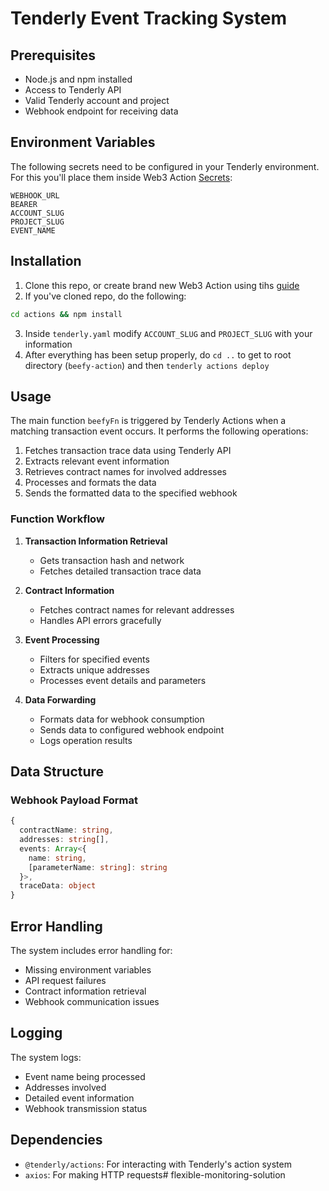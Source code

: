 # Tenderly Event Tracking System

## Prerequisites

- Node.js and npm installed
- Access to Tenderly API
- Valid Tenderly account and project
- Webhook endpoint for receiving data

## Environment Variables

The following secrets need to be configured in your Tenderly environment. For this you'll place them inside Web3 Action [Secrets](https://docs.tenderly.co/web3-actions/references/context-storage-and-secrets#secrets):

```env
WEBHOOK_URL
BEARER
ACCOUNT_SLUG
PROJECT_SLUG
EVENT_NAME
```

## Installation

1. Clone this repo, or create brand new Web3 Action using tihs [guide](https://docs.tenderly.co/web3-actions/tutorials-and-quickstarts/deploy-web3-action-via-cli)
2. If you've cloned repo, do the following:
```bash
cd actions && npm install
```
3. Inside `tenderly.yaml` modify `ACCOUNT_SLUG` and `PROJECT_SLUG` with your information
4. After everything has been setup properly, do `cd ..` to get to root directory (`beefy-action`) and then `tenderly actions deploy`

## Usage

The main function `beefyFn` is triggered by Tenderly Actions when a matching transaction event occurs. It performs the following operations:

1. Fetches transaction trace data using Tenderly API
2. Extracts relevant event information
3. Retrieves contract names for involved addresses
4. Processes and formats the data
5. Sends the formatted data to the specified webhook

### Function Workflow

1. **Transaction Information Retrieval**
    - Gets transaction hash and network
    - Fetches detailed transaction trace data

2. **Contract Information**
    - Fetches contract names for relevant addresses
    - Handles API errors gracefully

3. **Event Processing**
    - Filters for specified events
    - Extracts unique addresses
    - Processes event details and parameters

4. **Data Forwarding**
    - Formats data for webhook consumption
    - Sends data to configured webhook endpoint
    - Logs operation results

## Data Structure

### Webhook Payload Format

```typescript
{
  contractName: string,
  addresses: string[],
  events: Array<{
    name: string,
    [parameterName: string]: string
  }>,
  traceData: object
}
```

## Error Handling

The system includes error handling for:
- Missing environment variables
- API request failures
- Contract information retrieval
- Webhook communication issues

## Logging

The system logs:
- Event name being processed
- Addresses involved
- Detailed event information
- Webhook transmission status

## Dependencies

- `@tenderly/actions`: For interacting with Tenderly's action system
- `axios`: For making HTTP requests# flexible-monitoring-solution
